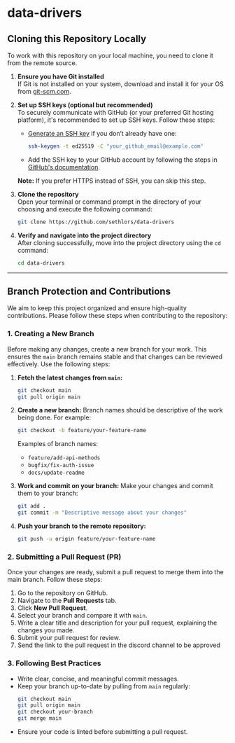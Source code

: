 # data-drivers

## Cloning this Repository Locally

To work with this repository on your local machine, you need to clone it from the remote source.

1. **Ensure you have Git installed**  
   If Git is not installed on your system, download and install it for your OS from [git-scm.com](https://git-scm.com/).

2. **Set up SSH keys (optional but recommended)**  
   To securely communicate with GitHub (or your preferred Git hosting platform), it's recommended to set up SSH keys. Follow these steps:

    - [Generate an SSH key](https://docs.github.com/en/authentication/connecting-to-github-with-ssh/generating-a-new-ssh-key-and-adding-it-to-the-ssh-agent) if you don’t already have one:
      ```bash
      ssh-keygen -t ed25519 -C "your_github_email@example.com"
      ```
    - Add the SSH key to your GitHub account by following the steps in [GitHub's documentation](https://docs.github.com/en/authentication/connecting-to-github-with-ssh/adding-a-new-ssh-key-to-your-github-account).

   **Note:** If you prefer HTTPS instead of SSH, you can skip this step.

3. **Clone the repository**  
   Open your terminal or command prompt in the directory of your choosing and execute the following command:

   ```bash
   git clone https://github.com/sethlors/data-drivers
   ```

4. **Verify and navigate into the project directory**  
   After cloning successfully, move into the project directory using the `cd` command:

   ```bash
   cd data-drivers
   ```

---

## Branch Protection and Contributions


We aim to keep this project organized and ensure high-quality contributions. Please follow these steps when contributing to the repository:

### 1. Creating a New Branch
Before making any changes, create a new branch for your work. This ensures the `main` branch remains stable and that changes can be reviewed effectively. Use the following steps:

1. **Fetch the latest changes from `main`:**
   ```bash
   git checkout main
   git pull origin main
   ```

2. **Create a new branch:**
   Branch names should be descriptive of the work being done. For example:
   ```bash
   git checkout -b feature/your-feature-name
   ```
   Examples of branch names:
    - `feature/add-api-methods`
    - `bugfix/fix-auth-issue`
    - `docs/update-readme`

3. **Work and commit on your branch:**
   Make your changes and commit them to your branch:
   ```bash
   git add .
   git commit -m "Descriptive message about your changes"
   ```

4. **Push your branch to the remote repository:**
   ```bash
   git push -u origin feature/your-feature-name
   ```


### 2. Submitting a Pull Request (PR)

Once your changes are ready, submit a pull request to merge them into the main branch. Follow these steps:

1. Go to the repository on GitHub.
2. Navigate to the **Pull Requests** tab.
3. Click **New Pull Request**.
4. Select your branch and compare it with `main`.
5. Write a clear title and description for your pull request, explaining the changes you made.
6. Submit your pull request for review.
7. Send the link to the pull request in the discord channel to be approved

### 3. Following Best Practices

- Write clear, concise, and meaningful commit messages.
- Keep your branch up-to-date by pulling from `main` regularly:
  ```bash
  git checkout main
  git pull origin main
  git checkout your-branch
  git merge main
  ```
- Ensure your code is linted before submitting a pull request.
